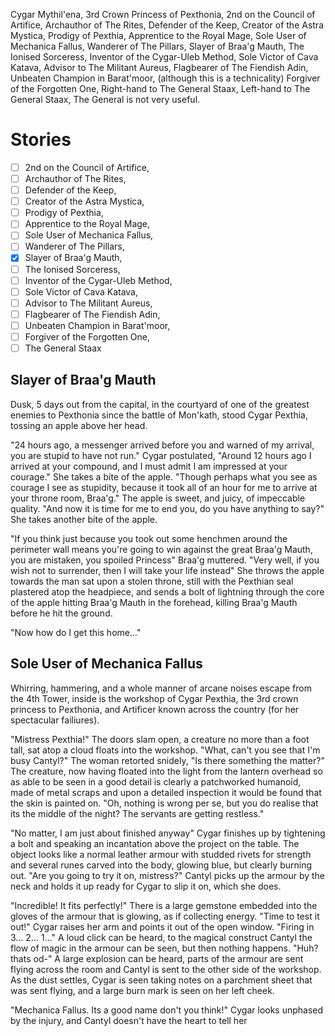 Cygar Mythil'ena, 
3rd Crown Princess of Pexthonia,
2nd on the Council of Artifice,
Archauthor of The Rites,
Defender of the Keep,
Creator of the Astra Mystica,
Prodigy of Pexthia,
Apprentice to the Royal Mage,
Sole User of Mechanica Fallus,
Wanderer of The Pillars,
Slayer of Braa'g Mauth,
The Ionised Sorceress,
Inventor of the Cygar-Uleb Method,
Sole Victor of Cava Katava,
Advisor to The Militant Aureus,
Flagbearer of The Fiendish Adin,
Unbeaten Champion in Barat'moor, (although this is a technicality)
Forgiver of the Forgotten One,
Right-hand to The General Staax,
Left-hand to The General Staax, 
The General is not very useful.

# Stories

- [ ] 2nd on the Council of Artifice,
- [ ] Archauthor of The Rites,
- [ ] Defender of the Keep,
- [ ] Creator of the Astra Mystica,
- [ ] Prodigy of Pexthia,
- [ ] Apprentice to the Royal Mage,
- [ ] Sole User of Mechanica Fallus,
- [ ] Wanderer of The Pillars,
- [x] Slayer of Braa'g Mauth,
- [ ] The Ionised Sorceress,
- [ ] Inventor of the Cygar-Uleb Method,
- [ ] Sole Victor of Cava Katava,
- [ ] Advisor to The Militant Aureus,
- [ ] Flagbearer of The Fiendish Adin,
- [ ] Unbeaten Champion in Barat'moor,
- [ ] Forgiver of the Forgotten One,
- [ ] The General Staax

## Slayer of Braa'g Mauth

Dusk, 5 days out from the capital, in the courtyard of one of the greatest enemies to Pexthonia since the battle of Mon'kath, stood Cygar Pexthia, tossing an apple above her head.

"24 hours ago, a messenger arrived before you and warned of my arrival, you are stupid to have not run." Cygar postulated, "Around 12 hours ago I arrived at your compound, and I must admit I am impressed at your courage." She takes a bite of the apple. "Though perhaps what you see as courage I see as stupidity, because it took all of an hour for me to arrive at your throne room, Braa'g." The apple is sweet, and juicy, of impeccable quality. "And now it is time for me to end you, do you have anything to say?" She takes another bite of the apple.

"If you think just because you took out some henchmen around the perimeter wall means you're going to win against the great Braa'g Mauth, you are mistaken, you spoiled Princess" Braa'g muttered. "Very well, if you wish not to surrender, then I will take your life instead" She throws the apple towards the man sat upon a stolen throne, still with the Pexthian seal plastered atop the headpiece, and sends a bolt of lightning through the core of the apple hitting Braa'g Mauth in the forehead, killing Braa'g Mauth before he hit the ground.

"Now how do I get this home..."

## Sole User of Mechanica Fallus

Whirring, hammering, and a whole manner of arcane noises escape from the 4th Tower, inside is the workshop of Cygar Pexthia, the 3rd crown princess to Pexthonia, and Artificer known across the country (for her spectacular failiures). 

"Mistress Pexthia!" The doors slam open, a creature no more than a foot tall, sat atop a cloud floats into the workshop. "What, can't you see that I'm busy Cantyl?" The woman retorted snidely, "Is there something the matter?" The creature, now having floated into the light from the lantern overhead so as able to be seen in a good detail is clearly a patchworked humanoid, made of metal scraps and upon a detailed inspection it would be found that the skin is painted on. "Oh, nothing is wrong per se, but you do realise that its the middle of the night? The servants are getting restless."

"No matter, I am just about finished anyway" Cygar finishes up by tightening a bolt and speaking an incantation above the project on the table. The object looks like a normal leather armour with studded rivets for strength and several runes carved into the body, glowing blue, but clearly burning out. "Are you going to try it on, mistress?" Cantyl picks up the armour by the neck and holds it up ready for Cygar to slip it on, which she does.

"Incredible! It fits perfectly!" There is a large gemstone embedded into the gloves of the armour that is glowing, as if collecting energy. "Time to test it out!" Cygar raises her arm and points it out of the open window. "Firing in 3... 2... 1..." A loud click can be heard, to the magical construct Cantyl the flow of magic in the armour can be seen, but then nothing happens. "Huh? thats od-" A large explosion can be heard, parts of the armour are sent flying across the room and Cantyl is sent to the other side of the workshop. As the dust settles, Cygar is seen taking notes on a parchment sheet that was sent flying, and a large burn mark is seen on her left cheek.

"Mechanica Fallus. Its a good name don't you think!" Cygar looks unphased by the injury, and Cantyl doesn't have the heart to tell her 